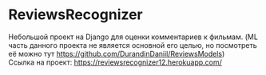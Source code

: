 # ReviewsRecognizer

Небольшой проект на Django для оценки комментариев к фильмам. (ML часть данного проекта не является основной его целью, но посмотреть её можно тут https://github.com/DurandinDaniil/ReviewsModels) <br>
Ссылка на проект: https://reviewsrecognizer12.herokuapp.com/
